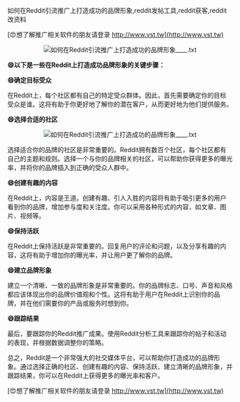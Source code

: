 如何在Reddit引流推广上打造成功的品牌形象,reddit发帖工具,reddit获客,reddit改资料

[😍想了解推广相关软件的朋友请登录 http://www.vst.tw](http://www.vst.tw)

 <center><img src="https://vst.tw/MP4/tuiguang/png/6.png" alt="如何在Reddit引流推广上打造成功的品牌形象____.txt"></center>

**😄以下是一些在Reddit上打造成功品牌形象的关键步骤：**

**😄确定目标受众**

在Reddit上，每个社区都有自己的特定受众群体。因此，首先需要确定你的目标受众是谁。这将有助于你更好地了解你的潜在客户，从而更好地为他们提供服务。

**😄选择合适的社区**

 <center><img src="https://vst.tw/MP4/tuiguang/png/6.png" alt="如何在Reddit引流推广上打造成功的品牌形象____.txt"></center>

选择适合你的品牌的社区是非常重要的。Reddit拥有数百个社区，每个社区都有自己的主题和规则。选择一个与你的品牌相关的社区，可以帮助你获得更多的曝光率，并将你的品牌插入到正确的受众人群中。

**😄创建有趣的内容**

在Reddit上，内容是王道。创建有趣、引人入胜的内容将有助于吸引更多的用户看到你的品牌，增加参与度和关注度。你可以采用各种形式的内容，如文章、图片、视频等。

**😄保持活跃**

在Reddit上保持活跃是非常重要的。回复用户的评论和问题，以及分享有趣的内容，这将有助于增加你的曝光率，并让用户更了解你的品牌。

**😄建立品牌形象**

建立一个清晰、一致的品牌形象是非常重要的。你的品牌标志、口号、声音和风格都应该体现出你的品牌价值观和个性。这将有助于用户在Reddit上识别你的品牌，并在他们需要你的产品或服务时想到你。

**😄跟踪结果**

最后，要跟踪你的Reddit推广成果。使用Reddit分析工具来跟踪你的帖子和活动的表现，并根据数据调整你的策略。

总之，Reddit是一个非常强大的社交媒体平台，可以帮助你打造成功的品牌形象。通过选择正确的社区、创建有趣的内容、保持活跃、建立清晰的品牌形象，并跟踪结果，你可以在Reddit上获得更多的曝光率和客户。

[😍想了解推广相关软件的朋友请登录 http://www.vst.tw](http://www.vst.tw)



